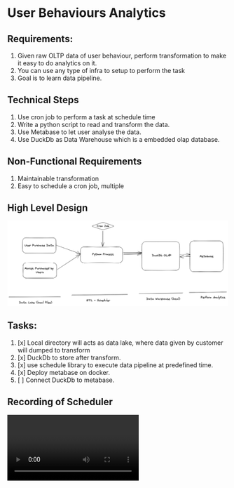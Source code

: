 # User Behaviours Analytics


## Requirements:
1. Given raw OLTP data of user behaviour, perform transformation to make it easy to do analytics on it.
2. You can use any type of infra to setup to perform the task
3. Goal is to learn data pipeline.


## Technical Steps

1. Use cron job to perform a task at schedule time
2. Write a python script to read and transform the data.
3. Use Metabase to let user analyse the data.
4. Use DuckDb as Data Warehouse which is a embedded olap database.

## Non-Functional Requirements

1. Maintainable transformation
2. Easy to schedule a cron job, multiple

## High Level Design

![Alt text](High_level_design.png)

## Tasks:

1. [x] Local directory will acts as data lake, where data given by customer will dumped to transform
2. [x] DuckDb to store after transform.
3. [x] use schedule library to execute data pipeline at predefined time.
4. [x] Deploy metabase on docker.
5. [ ] Connect DuckDb to metabase.


## Recording of Scheduler

<video src='scheduler_executing_pipeline.mov' controls autoplay loop/>

